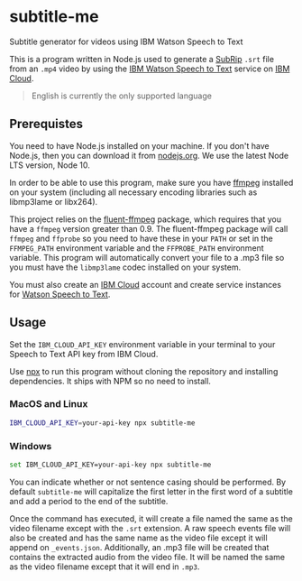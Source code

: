# subtitle-me

Subtitle generator for videos using IBM Watson Speech to Text

This is a program written in Node.js used to generate a [SubRip](https://en.wikipedia.org/wiki/SubRip) `.srt` file from an `.mp4` video by using the [IBM Watson Speech to Text](https://www.ibm.com/watson/services/speech-to-text/) service on [IBM Cloud](https://www.ibm.com/cloud/why-ibm/).

>English is currently the only supported language

## Prerequistes

You need to have Node.js installed on your machine. If you don't have Node.js, then you can download it from [nodejs.org](https://nodejs.org). We use the latest Node LTS version, Node 10.

In order to be able to use this program, make sure you have [ffmpeg](http://www.ffmpeg.org) installed on your system (including all necessary encoding libraries such as libmp3lame or libx264).

This project relies on the [fluent-ffmpeg](https://github.com/fluent-ffmpeg/node-fluent-ffmpeg) package, which requires that you have a `ffmpeg` version greater than 0.9. The fluent-ffmpeg package will call `ffmpeg` and `ffprobe` so you need to have these in your `PATH` or set in the `FFMPEG_PATH` environment variable and the `FFPROBE_PATH` environment variable. This program will automatically convert your file to a .mp3 file so you must have the `libmp3lame` codec installed on your system.

You must also create an [IBM Cloud](https://cloud.ibm.com/registration) account and create service instances for [Watson Speech to Text](https://www.ibm.com/cloud/watson-speech-to-text).

## Usage

Set the `IBM_CLOUD_API_KEY` environment variable in your terminal to your Speech to Text API key from IBM Cloud.

Use [npx](https://github.com/npm/npx) to run this program without cloning the repository and installing dependencies. It ships with NPM so no need to install.

### MacOS and Linux

```sh
IBM_CLOUD_API_KEY=your-api-key npx subtitle-me
```

### Windows

```sh
set IBM_CLOUD_API_KEY=your-api-key npx subtitle-me
```

You can indicate whether or not sentence casing should be performed. By default `subtitle-me` will capitalize the first letter in the first word of a subtitle and add a period to the end of the subtitle. 

Once the command has executed, it will create a file named the same as the video filename except with the `.srt` extension. A raw speech events file will also be created and has the same name as the video file except it will append on `_events.json`. Additionally, an .mp3 file will be created that contains the extracted audio from the video file. It will be named the same as the video filename except that it will end in `.mp3`.
